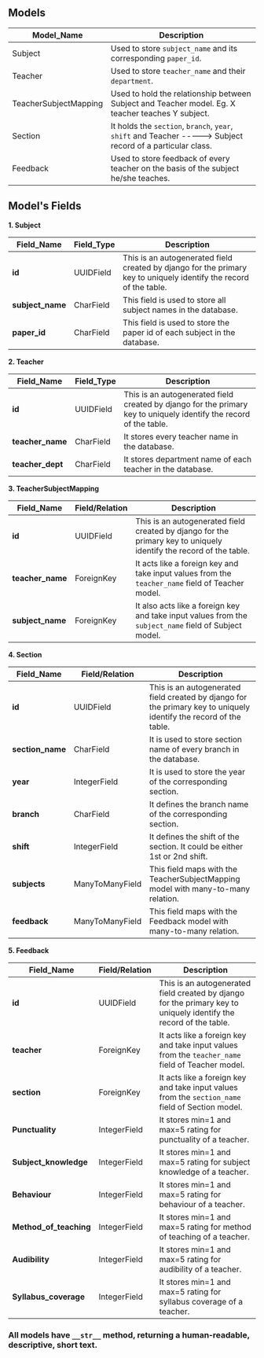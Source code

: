 ## Models

Model_Name            | Description
----------------------|-------------------------------------------------------------------------------------------------
Subject               | Used to store `subject_name` and its corresponding `paper_id`.
Teacher               | Used to store `teacher_name` and their `department`.
TeacherSubjectMapping | Used to hold the relationship between Subject and Teacher model. Eg. X teacher teaches Y subject.
Section               | It holds the `section`, `branch`, `year`, `shift` and Teacher -----> Subject record of a particular class.
Feedback	            | Used to store feedback of every teacher on the basis of the subject he/she teaches.

## Model's Fields

**1. Subject**

Field_Name	    | Field_Type | Description
----------------|------------|--------------------------------------------------------------------
**id**		      | UUIDField  | This is an autogenerated field created by django for the primary key to uniquely identify the record of the table.
**subject_name**| CharField  | This field is used to store all subject names in the database.
**paper_id**	  | CharField  | This field is used to store the paper id of each subject in the database.

**2. Teacher**

Field_Name	    | Field_Type | Description
----------------|------------|---------------------------------------------
**id**		      | UUIDField  | This is an autogenerated field created by django for the primary key to uniquely identify the record of the table.
**teacher_name**| CharField  | It stores every teacher name in the database.
**teacher_dept**| CharField  | It stores department name of each teacher in the database.


**3. TeacherSubjectMapping**

Field_Name	    | Field/Relation  | Description
----------------|-----------------|----------------------------------------------------------------------------------
**id**		      | UUIDField	      | This is an autogenerated field created by django for the primary key to uniquely identify the record of the table.
**teacher_name**| ForeignKey	    | It acts like a foreign key and take input values from the `teacher_name` field of Teacher model.
**subject_name**| ForeignKey	    | It also acts like a foreign key and take input values from the `subject_name` field of Subject model.

**4. Section**

Field_Name      | Field/Relation  | Description
----------------|-----------------|-----------------------------------------------------------------------------
**id**          | UUIDField	      | This is an autogenerated field created by django for the primary key to uniquely identify the record of the table.
**section_name**| CharField	      | It is used to store section name of every branch in the database.
**year**        | IntegerField    | It is used to store the year of the corresponding section.
**branch**      | CharField	      | It defines the branch name of the corresponding section.
**shift**       | IntegerField	  | It defines the shift of the section. It could be either 1st or 2nd shift.
**subjects**    | ManyToManyField | This field maps with the TeacherSubjectMapping model with many-to-many relation.
**feedback**    | ManyToManyField | This field maps with the Feedback model with many-to-many relation.

**5. Feedback**

Field_Name	          | Field/Relation | Description
----------------------|----------------|----------------------------------------
**id**	              | UUIDField      | This is an autogenerated field created by django for the primary key to uniquely identify the record of the table.
**teacher**	          | ForeignKey     | It acts like a foreign key and take input values from the `teacher_name` field of Teacher model.
**section**	          | ForeignKey     | It acts like a foreign key and take input values from the `section_name` field of Section model.
**Punctuality**	      | IntegerField   | It stores min=1 and max=5 rating for punctuality of a teacher.
**Subject_knowledge** | IntegerField   | It stores min=1 and max=5 rating for subject knowledge of a teacher.
**Behaviour**	        | IntegerField   | It stores min=1 and max=5 rating for behaviour of a teacher.
**Method_of_teaching**| IntegerField   | It stores min=1 and max=5 rating for method of teaching of a teacher.
**Audibility**	      | IntegerField   | It stores min=1 and max=5 rating for audibility of a teacher.
**Syllabus_coverage** | IntegerField   | It stores min=1 and max=5 rating for syllabus coverage of a teacher.

### All models have ```__str__``` method, returning a human-readable, descriptive, short text.
